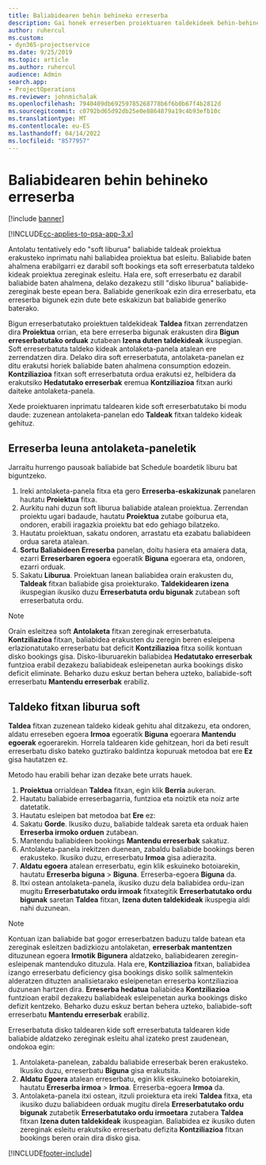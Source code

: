 ```yaml
---
title: Baliabidearen behin behineko erreserba
description: Gai honek erreserben proiektuaren taldekideek behin-behinean nola antolatu edo programatzeko informazioa eskaintzen du.
author: ruhercul
ms.custom:
- dyn365-projectservice
ms.date: 9/25/2019
ms.topic: article
ms.author: ruhercul
audience: Admin
search.app:
- ProjectOperations
ms.reviewer: johnmichalak
ms.openlocfilehash: 7940409db69259785268778b6f6b0b67f4b2812d
ms.sourcegitcommit: c0792bd65d92db25e0e8864879a19c4b93efb10c
ms.translationtype: MT
ms.contentlocale: eu-ES
ms.lasthandoff: 04/14/2022
ms.locfileid: "8577957"
---
```

# <a name="soft-book-a-resource"></a>Baliabidearen behin behineko erreserba

[!include [banner](../includes/psa-now-project-operations.md)]

[!INCLUDE[cc-applies-to-psa-app-3.x](../includes/cc-applies-to-psa-app-3x.md)]

Antolatu tentatively edo "soft liburua" baliabide taldeak proiektua erakusteko inprimatu nahi baliabidea proiektua bat esleitu. Baliabide baten ahalmena erabilgarri ez darabil soft bookings eta soft erreserbatuta taldeko kideak proiektua zereginak esleitu. Hala ere, soft erreserbatu ez darabil baliabide baten ahalmena, delako dezakezu still "disko liburua" baliabide-zereginak beste epean bera. Baliabide generikoak ezin dira erreserbatu, eta erreserba bigunek ezin dute bete eskakizun bat baliabide generiko baterako.

Bigun erreserbatutako proiektuen taldekideak **Taldea** fitxan zerrendatzen dira **Proiektua** orrian, eta bere erreserba bigunak erakusten dira **Bigun erreserbatutako orduak** zutabean **Izena duten taldekideak** ikuspegian. Soft erreserbatuta taldeko kideak antolaketa-panela atalean ere zerrendatzen dira. Delako dira soft erreserbatuta, antolaketa-panelan ez ditu erakutsi horiek baliabide baten ahalmena consumption edozein. **Kontziliazioa** fitxan soft erreserbatuta ordua erakutsi ez, helbidera da erakutsiko **Hedatutako erreserbak** eremua **Kontziliazioa** fitxan aurki daiteke antolaketa-panela. 

Xede proiektuaren inprimatu taldearen kide soft erreserbatutako bi modu daude: zuzenean antolaketa-panelan edo **Taldeak** fitxan taldeko kideak gehituz. 

## <a name="soft-book-from-the-schedule-board"></a>Erreserba leuna antolaketa-paneletik
Jarraitu hurrengo pausoak baliabide bat Schedule boardetik liburu bat biguntzeko. 

1. Ireki antolaketa-panela fitxa eta gero **Erreserba-eskakizunak** panelaren hautatu **Proiektua** fitxa.
2. Aurkitu nahi duzun soft liburua baliabide atalean proiektua. Zerrendan proiektu ugari badaude, hautatu **Proiektua** zutabe goiburua eta, ondoren, erabili iragazkia proiektu bat edo gehiago bilatzeko.
3. Hautatu proiektuan, sakatu ondoren, arrastatu eta ezabatu baliabideen ordua sareta atalean.
5. **Sortu Baliabideen Erreserba** panelan, doitu hasiera eta amaiera data, ezarri **Erreserbaren egoera** egoeratik **Biguna** egoerara eta, ondoren, ezarri orduak. 
6. Sakatu **Liburua**. Proiektuan lanean baliabidea orain erakusten du, **Taldeak** fitxan baliabide gisa proiekturako. **Taldekidearen izena** ikuspegian ikusiko duzu **Erreserbatuta ordu bigunak** zutabean soft erreserbatuta ordu.

> [!NOTE]
> Orain esleitzea soft **Antolaketa** fitxan zereginak erreserbatuta. **Kontziliazioa** fitxan, baliabidea erakusten du zeregin beren esleipena erlazionatutako erreserbatu bat deficit **Kontziliazioa** fitxa soilik kontuan disko bookings gisa. Disko-liburuarekin baliabidea **Hedatutako erreserbak** funtzioa erabil dezakezu baliabideak esleipenetan aurka bookings disko deficit eliminate. Beharko duzu eskuz bertan behera uzteko, baliabide-soft erreserbatu **Mantendu erreserbak** erabiliz.

## <a name="soft-book-on-the-team-tab"></a>Taldeko fitxan liburua soft

**Taldea** fitxan zuzenean taldeko kideak gehitu ahal ditzakezu, eta ondoren, aldatu erreseben egoera **Irmoa** egoeratik **Biguna** egoerara **Mantendu egoerak** egoerarekin. Horrela taldearen kide gehitzean, hori da beti result erreserbatu disko bateko guztirako baldintza kopuruak metodoa bat ere **Ez** gisa hautatzen ez.

Metodo hau erabili behar izan dezake bete urrats hauek.

1. **Proiektua** orrialdean **Taldea** fitxan, egin klik **Berria** aukeran.
2. Hautatu baliabide erreserbagarria, funtzioa eta noiztik eta noiz arte datetatik.
3. Hautatu esleipen bat metodoa bat **Ere** ez:
4. Sakatu **Gorde**. Ikusiko duzu, baliabide taldeak sareta eta orduak haien **Erreserba irmoko orduen** zutabean.
5. Mantendu baliabideen bookings **Mantendu erreserbak** sakatuz.
6. Antolaketa-panela irekitzen duenean, zabaldu baliabide bookings beren erakusteko. Ikusiko duzu, erreserbatu **Irmoa** gisa adierazita.
7. **Aldatu egoera** atalean erreserbatu, egin klik eskuineko botoiarekin, hautatu **Erreserba biguna** \> **Biguna**. Erreserba-egoera **Biguna** da.
8. Itxi ostean antolaketa-panela, ikusiko duzu dela baliabidea ordu-izan mugitu **Erreserbatutako ordu irmoak** fitxategitik **Erreserbatutako ordu bigunak** saretan **Taldea** fitxan, **Izena duten taldekideak** ikuspegia aldi nahi duzunean.

> [!NOTE]
> Kontuan izan baliabide bat gogor erreserbatzen baduzu talde batean eta zereginak esleitzen badizkiozu antolaketan, **erreserbak mantentzen** dituzunean egoera **Irmotik** **Bigunera** aldatzeko, baliabidearen zeregin-esleipenak mantenduko dituzula. Hala ere, **Kontziliazioa** fitxan, baliabidea izango erreserbatu deficiency gisa bookings disko soilik salmentekin alderatzen dituzten analisietarako esleipenetan erreserba kontziliazioa duzunean hartzen dira. **Erreserba hedatua** baliabidea **Kontziliazioa** funtzioan erabil dezakezu baliabideak esleipenetan aurka bookings disko defizit kentzeko. Beharko duzu eskuz bertan behera uzteko, baliabide-soft erreserbatu **Mantendu erreserbak** erabiliz.

Erreserbatuta disko taldearen kide soft erreserbatuta taldearen kide baliabide aldatzeko zereginak esleitu ahal izateko prest zaudenean, ondokoa egin:

1. Antolaketa-panelean, zabaldu baliabide erreserbak beren erakusteko. Ikusiko duzu, erreserbatu **Biguna** gisa erakutsita.
2. **Aldatu Egoera** atalean erreserbatu, egin klik eskuineko botoiarekin, hautatu **Erreserba irmoa** \> **Irmoa**. Erreserba-egoera **Irmoa** da.
3. Antolaketa-panela itxi ostean, itzuli proiektura eta ireki **Taldea** fitxa, eta ikusiko duzu baliabideen orduak mugitu direla **Erreserbatutako ordu bigunak** zutabetik **Erreserbatutako ordu irmoetara** zutabera **Taldea** fitxan **Izena duten taldekideak** ikuspeagian. Baliabidea ez ikusiko duten zereginak esleitu erakutsiko erreserbatu defizita **Kontziliazioa** fitxan bookings beren orain dira disko gisa.



[!INCLUDE[footer-include](../includes/footer-banner.md)]
